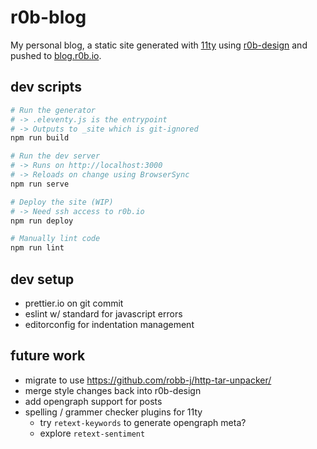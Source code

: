 # r0b-blog

My personal blog, a static site generated with [11ty](https://www.11ty.dev/)
using [r0b-design](https://github.com/robb-j/r0b-design/)
and pushed to [blog.r0b.io](blog.r0b.io).

## dev scripts

```bash
# Run the generator
# -> .eleventy.js is the entrypoint
# -> Outputs to _site which is git-ignored
npm run build

# Run the dev server
# -> Runs on http://localhost:3000
# -> Reloads on change using BrowserSync
npm run serve

# Deploy the site (WIP)
# -> Need ssh access to r0b.io
npm run deploy

# Manually lint code
npm run lint
```

## dev setup

- prettier.io on git commit
- eslint w/ standard for javascript errors
- editorconfig for indentation management

## future work

- migrate to use https://github.com/robb-j/http-tar-unpacker/
- merge style changes back into r0b-design
- add opengraph support for posts
- spelling / grammer checker plugins for 11ty
  - try `retext-keywords` to generate opengraph meta?
  - explore `retext-sentiment`

